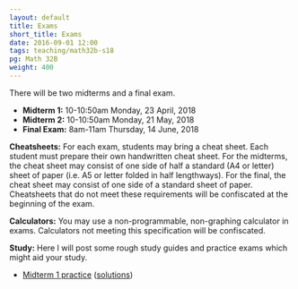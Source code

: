 ```yaml
---
layout: default
title: Exams
short_title: Exams
date: 2016-09-01 12:00
tags: teaching/math32b-s18
pg: Math 32B
weight: 400
---
```


There will be two midterms and a final exam.

* __Midterm 1:__ 10-10:50am Monday, 23 April, 2018
* __Midterm 2:__ 10-10:50am Monday, 21 May, 2018
* __Final Exam:__ 8am-11am Thursday, 14 June, 2018

__Cheatsheets:__ For each exam, students may bring a cheat sheet. Each student must prepare their own handwritten cheat sheet. For the midterms, the cheat sheet may consist of one side of half a standard (A4 or letter) sheet of paper (i.e. A5 or letter folded in half lengthways). For the final, the cheat sheet may consist of one side of a standard sheet of paper. Cheatsheets that do not meet these requirements will be confiscated at the beginning of the exam.

__Calculators:__ You may use a non-programmable, non-graphing calculator in exams. Calculators not meeting this specification will be confiscated.

__Study:__ Here I will post some rough study guides and practice exams which might aid your study.


- [Midterm 1 practice](midterm1-practice.pdf) ([solutions](midterm1-practice-sols.pdf))
